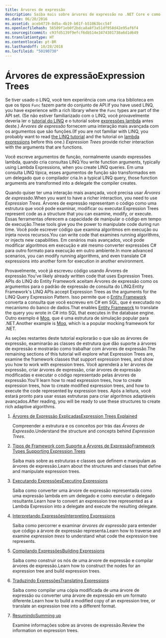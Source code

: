 ```yaml
---
title: Árvores de expressão
description: Saiba mais sobre árvores de expressão no .NET Core e como usá-las para representar o código como estruturas que você pode examinar, modificar e executar.
ms.date: 06/20/2016
ms.assetid: aceb4719-0d5a-4b19-b01f-b51063bcc54f
ms.openlocfilehash: 56509f1eb0f2bdca8a8f3a51df958d42e95af6f4
ms.sourcegitcommit: c93fd5139f9efcf6db514e3474301738a6d1d649
ms.translationtype: HT
ms.contentlocale: pt-BR
ms.lasthandoff: 10/28/2018
ms.locfileid: "50190730"
---
```

# <a name="expression-trees"></a><span data-ttu-id="4e98d-103">Árvores de expressão</span><span class="sxs-lookup"><span data-stu-id="4e98d-103">Expression Trees</span></span>

<span data-ttu-id="4e98d-104">Se tiver usado o LINQ, você tem experiência com uma rica biblioteca em que os tipos `Func` fazem parte do conjunto de API.</span><span class="sxs-lookup"><span data-stu-id="4e98d-104">If you have used LINQ, you have experience with a rich library where the `Func` types are part of the API set.</span></span> <span data-ttu-id="4e98d-105">(Se não estiver familiarizado com o LINQ, você provavelmente deveria ler o [tutorial do LINQ](linq/index.md) e o tutorial sobre [expressões lambda](lambda-expressions.md) antes deste.) *Árvores de expressão* fornecem uma interação mais avançada com os argumentos que são funções.</span><span class="sxs-lookup"><span data-stu-id="4e98d-105">(If you are not familiar with LINQ, you probably want to read [the LINQ tutorial](linq/index.md) and the tutorial on [lambda expressions](lambda-expressions.md) before this one.) *Expression Trees* provide richer interaction with the arguments that are functions.</span></span>

<span data-ttu-id="4e98d-106">Você escreve argumentos de função, normalmente usando expressões lambda, quando cria consultas LINQ.</span><span class="sxs-lookup"><span data-stu-id="4e98d-106">You write function arguments, typically using Lambda Expressions, when you create LINQ queries.</span></span> <span data-ttu-id="4e98d-107">Em uma consulta LINQ típica, esses argumentos de função são transformados em um delegado que o compilador cria.</span><span class="sxs-lookup"><span data-stu-id="4e98d-107">In a typical LINQ query, those function arguments are transformed into a delegate the compiler creates.</span></span> 

<span data-ttu-id="4e98d-108">Quando quiser ter uma interação mais avançada, você precisa usar *Árvores de expressão*.</span><span class="sxs-lookup"><span data-stu-id="4e98d-108">When you want to have a richer interaction, you need to use *Expression Trees*.</span></span>
<span data-ttu-id="4e98d-109">Árvores de expressão representam o código como uma estrutura que você pode examinar, modificar ou executar.</span><span class="sxs-lookup"><span data-stu-id="4e98d-109">Expression Trees represent code as a structure that you can examine, modify, or execute.</span></span> <span data-ttu-id="4e98d-110">Essas ferramentas oferecem a capacidade de manipular o código em tempo de execução.</span><span class="sxs-lookup"><span data-stu-id="4e98d-110">These tools give you the power to manipulate code during run time.</span></span> <span data-ttu-id="4e98d-111">Você pode escrever código que examina algoritmos em execução ou injeta novos recursos.</span><span class="sxs-lookup"><span data-stu-id="4e98d-111">You can write code that examines running algorithms, or injects new capabilities.</span></span> <span data-ttu-id="4e98d-112">Em cenários mais avançados, você pode modificar algoritmos em execução e até mesmo converter expressões C# para outro formato para execução em outro ambiente.</span><span class="sxs-lookup"><span data-stu-id="4e98d-112">In more advanced scenarios, you can modify running algorithms, and even translate C# expressions into another form for execution in another environment.</span></span>

<span data-ttu-id="4e98d-113">Provavelmente, você já escreveu código usando Árvores de expressão.</span><span class="sxs-lookup"><span data-stu-id="4e98d-113">You've likely already written code that uses Expression Trees.</span></span> <span data-ttu-id="4e98d-114">APIs do LINQ do Entity Framework aceitam Árvores de expressão como os argumentos para o padrão de expressão de consulta do LINQ.</span><span class="sxs-lookup"><span data-stu-id="4e98d-114">Entity Framework's LINQ APIs accept Expression Trees as the arguments for the LINQ Query Expression Pattern.</span></span>
<span data-ttu-id="4e98d-115">Isso permite que o [Entity Framework](/ef/) converta a consulta que você escreveu em C# em SQL, que é executado no mecanismo do banco de dados.</span><span class="sxs-lookup"><span data-stu-id="4e98d-115">That enables [Entity Framework](/ef/) to translate the query you wrote in C# into SQL that executes in the database engine.</span></span> <span data-ttu-id="4e98d-116">Outro exemplo é [Moq](https://github.com/Moq/moq), que é uma estrutura de simulação popular para .NET.</span><span class="sxs-lookup"><span data-stu-id="4e98d-116">Another example is [Moq](https://github.com/Moq/moq), which is a popular mocking framework for .NET.</span></span>

<span data-ttu-id="4e98d-117">As seções restantes deste tutorial explorarão o que são as árvores de expressão, examinarão as classes de estrutura que dão suporte a árvores de expressão e mostrarão como trabalhar com árvores de expressão.</span><span class="sxs-lookup"><span data-stu-id="4e98d-117">The remaining sections of this tutorial will explore what Expression Trees are, examine the framework classes that support expression trees, and show you how to work with expression trees.</span></span> <span data-ttu-id="4e98d-118">Você aprenderá a ler árvores de expressão, criar árvores de expressão, criar árvores de expressão modificadas e executar o código representado pelas árvores de expressão.</span><span class="sxs-lookup"><span data-stu-id="4e98d-118">You'll learn how to read expression trees, how to create expression trees, how to create modified expression trees, and how to execute the code represented by expression trees.</span></span> <span data-ttu-id="4e98d-119">Após a leitura, você estará pronto para usar essas estruturas para criar algoritmos adaptáveis avançados.</span><span class="sxs-lookup"><span data-stu-id="4e98d-119">After reading, you will be ready to use these structures to create rich adaptive algorithms.</span></span>

1. [<span data-ttu-id="4e98d-120">Árvores de Expressão Explicadas</span><span class="sxs-lookup"><span data-stu-id="4e98d-120">Expression Trees Explained</span></span>](expression-trees-explained.md)

    <span data-ttu-id="4e98d-121">Compreender a estrutura e os conceitos por trás das *Árvores de Expressão*.</span><span class="sxs-lookup"><span data-stu-id="4e98d-121">Understand the structure and concepts behind *Expression Trees*.</span></span>
    
2. [<span data-ttu-id="4e98d-122">Tipos de Framework com Suporte a Árvores de Expressão</span><span class="sxs-lookup"><span data-stu-id="4e98d-122">Framework Types Supporting Expression Trees</span></span>](expression-classes.md)
    
    <span data-ttu-id="4e98d-123">Saiba mais sobre as estruturas e classes que definem e manipulam as árvores de expressão.</span><span class="sxs-lookup"><span data-stu-id="4e98d-123">Learn about the structures and classes that define and manipulate expression trees.</span></span>
    
3. [<span data-ttu-id="4e98d-124">Executando Expressões</span><span class="sxs-lookup"><span data-stu-id="4e98d-124">Executing Expressions</span></span>](expression-trees-execution.md)

    <span data-ttu-id="4e98d-125">Saiba como converter uma árvore de expressão representada como uma expressão lambda em um delegado e como executar o delegado resultante.</span><span class="sxs-lookup"><span data-stu-id="4e98d-125">Learn how to convert an expression tree represented as a Lambda Expression into a delegate and execute the resulting delegate.</span></span>

4. [<span data-ttu-id="4e98d-126">Interpretando Expressões</span><span class="sxs-lookup"><span data-stu-id="4e98d-126">Interpreting Expressions</span></span>](expression-trees-interpreting.md)

    <span data-ttu-id="4e98d-127">Saiba como percorrer e examinar *árvores de expressão* para entender que código a árvore de expressão representa.</span><span class="sxs-lookup"><span data-stu-id="4e98d-127">Learn how to traverse and examine *expression trees* to understand what code the expression tree represents.</span></span>

5. [<span data-ttu-id="4e98d-128">Compilando Expressões</span><span class="sxs-lookup"><span data-stu-id="4e98d-128">Building Expressions</span></span>](expression-trees-building.md)

    <span data-ttu-id="4e98d-129">Saiba como construir os nós de uma árvore de expressão e compilar árvores de expressão.</span><span class="sxs-lookup"><span data-stu-id="4e98d-129">Learn how to construct the nodes for an expression tree and build expression trees.</span></span>

6. [<span data-ttu-id="4e98d-130">Traduzindo Expressões</span><span class="sxs-lookup"><span data-stu-id="4e98d-130">Translating Expressions</span></span>](expression-trees-translating.md)

    <span data-ttu-id="4e98d-131">Saiba como compilar uma cópia modificada de uma árvore de expressão ou converter uma árvore de expressão em um formato diferente.</span><span class="sxs-lookup"><span data-stu-id="4e98d-131">Learn how to build a modified copy of an expression tree, or translate an expression tree into a different format.</span></span>

7. [<span data-ttu-id="4e98d-132">Resumindo</span><span class="sxs-lookup"><span data-stu-id="4e98d-132">Summing up</span></span>](expression-trees-summary.md)

    <span data-ttu-id="4e98d-133">Examine informações sobre as árvores de expressão.</span><span class="sxs-lookup"><span data-stu-id="4e98d-133">Review the information on expression trees.</span></span>
    

